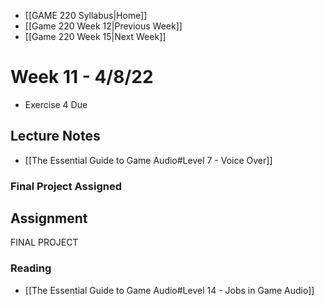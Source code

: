 - [[GAME 220 Syllabus|Home]]
- [[Game 220 Week 12|Previous Week]]
- [[Game 220 Week 15|Next Week]]

# Week 11 - 4/8/22
- Exercise 4 Due

## Lecture Notes
- [[The Essential Guide to Game Audio#Level 7 - Voice Over]]

### Final Project Assigned

## Assignment
FINAL PROJECT
### Reading
- [[The Essential Guide to Game Audio#Level 14 - Jobs in Game Audio]]